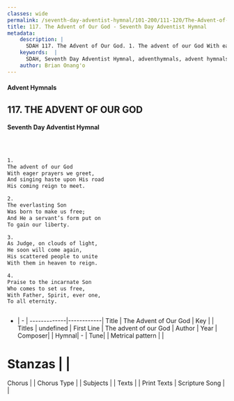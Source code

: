 ```yaml
---
classes: wide
permalink: /seventh-day-adventist-hymnal/101-200/111-120/The-Advent-of-Our-God/
title: 117. The Advent of Our God - Seventh Day Adventist Hymnal
metadata:
    description: |
      SDAH 117. The Advent of Our God. 1. The advent of our God With eager prayers we greet, And singing haste upon His road His coming reign to meet.
    keywords:  |
      SDAH, Seventh Day Adventist Hymnal, adventhymnals, advent hymnals, The Advent of Our God, The advent of our God 
    author: Brian Onang'o
---
```


#### Advent Hymnals
## 117. THE ADVENT OF OUR GOD
#### Seventh Day Adventist Hymnal

```txt



1.
The advent of our God
With eager prayers we greet,
And singing haste upon His road
His coming reign to meet.

2.
The everlasting Son
Was born to make us free;
And He a servant’s form put on
To gain our liberty.

3.
As Judge, on clouds of light,
He soon will come again,
His scattered people to unite
With them in heaven to reign.

4.
Praise to the incarnate Son
Who comes to set us free,
With Father, Spirit, ever one,
To all eternity.



```

- |   -  |
-------------|------------|
Title | The Advent of Our God |
Key |  |
Titles | undefined |
First Line | The advent of our God |
Author | 
Year | 
Composer|  |
Hymnal|  - |
Tune|  |
Metrical pattern | |
# Stanzas |  |
Chorus |  |
Chorus Type |  |
Subjects |  |
Texts |  |
Print Texts | 
Scripture Song |  |
  
